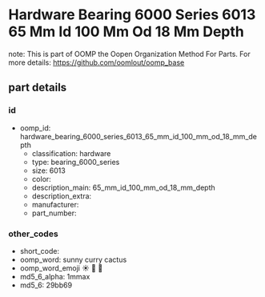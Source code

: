 # Hardware Bearing 6000 Series 6013 65 Mm Id 100 Mm Od 18 Mm Depth  

note: This is part of OOMP the Oopen Organization Method For Parts. For more details: https://github.com/oomlout/oomp_base

##  part details





### id
* oomp_id: hardware_bearing_6000_series_6013_65_mm_id_100_mm_od_18_mm_depth
  * classification: hardware
  * type: bearing_6000_series
  * size: 6013
  * color: 
  * description_main: 65_mm_id_100_mm_od_18_mm_depth
  * description_extra: 
  * manufacturer: 
  * part_number: 

### other_codes
* short_code: 
* oomp_word: sunny curry cactus
* oomp_word_emoji :sunny: :curry: :cactus:
* md5_6_alpha: 1mmax
* md5_6: 29bb69